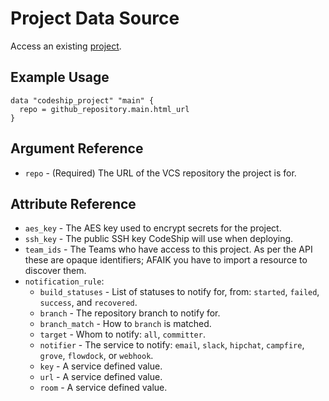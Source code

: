 # Project Data Source

Access an existing [project](https://documentation.codeship.com/general/projects/getting-started/).

## Example Usage

```hcl
data "codeship_project" "main" {
  repo = github_repository.main.html_url
}
```

## Argument Reference

* `repo` - (Required) The URL of the VCS repository the project is for.

## Attribute Reference

* `aes_key` - The AES key used to encrypt secrets for the project.
* `ssh_key` - The public SSH key CodeShip will use when deploying.
* `team_ids` - The Teams who have access to this project. As per the API these are opaque identifiers; AFAIK you have to import a resource to discover them.
* `notification_rule`:
  * `build_statuses` - List of statuses to notify for, from: `started`, `failed`, `success`, and `recovered`.
  * `branch` - The repository branch to notify for.
  * `branch_match` - How to `branch` is matched.
  * `target` - Whom to notify: `all`, `committer`.
  * `notifier` - The service to notify: `email`, `slack`, `hipchat`, `campfire`, `grove`, `flowdock`, or `webhook`.
  * `key` - A service defined value.
  * `url` - A service defined value.
  * `room` - A service defined value.
